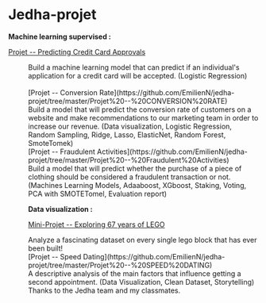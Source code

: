 # Jedha-projet


**Machine learning supervised :**

[Projet -- Predicting Credit Card Approvals](https://github.com/EmilienN/jedha-projet/tree/master/Projet%20--%20Predicting%20Credit%20Card%20Approvals)<br/>

<dd>Build a machine learning model that can predict if an individual's application for a credit card will be accepted. (Logistic Regression)<dd><br/>
[Projet -- Conversion Rate](https://github.com/EmilienN/jedha-projet/tree/master/Projet%20--%20CONVERSION%20RATE)<br/>

<dd>Build a model that will predict the conversion rate of customers on a website and make recommendations to our marketing team in order to increase our revenue. (Data visualization, Logistic Regression, Random Sampling, Ridge, Lasso, ElasticNet, Random Forest, SmoteTomek)<br/></dt>
[Projet -- Fraudulent Activities](https://github.com/EmilienN/jedha-projet/tree/master/Projet%20--%20Fraudulent%20Activities)<br/>

<dd>Build a model that will predict whether the purchase of a piece of clothing should be considered a fraudulent transaction or not. (Machines Learning Models, Adaaboost, XGboost, Staking, Voting, PCA with SMOTETomel, Evaluation report)<br/></dt>


**Data visualization :**

[Mini-Projet -- Exploring 67 years of LEGO](https://github.com/EmilienN/jedha-projet/tree/master/Projet%20--%20Exploring%2067%20years%20of%20LEGO)<br/>

<dd>Analyze a fascinating dataset on every single lego block that has ever been built!</dt> <br/>
[Projet -- Speed Dating](https://github.com/EmilienN/jedha-projet/tree/master/Projet%20--%20SPEED%20DATING)

<dd>A descriptive analysis of the main factors that influence getting a second appointment. (Data Visualization, Clean Dataset, Storytelling)<br/></dt>
Thanks to the Jedha team and my classmates.
